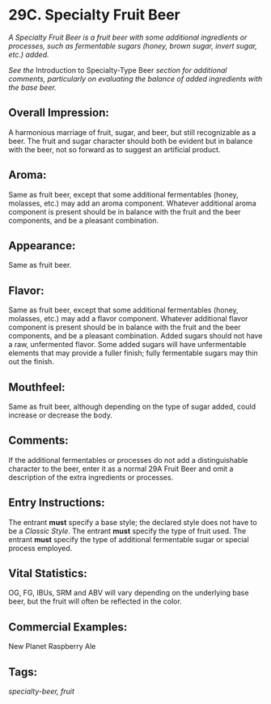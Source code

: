# 29C. Specialty Fruit Beer

_A Specialty Fruit Beer is a fruit beer with some additional ingredients or processes, such as fermentable sugars (honey, brown sugar, invert sugar, etc.) added._

_See the_ Introduction to Specialty-Type Beer _section for additional comments, particularly on evaluating the balance of added ingredients with the base beer._

## Overall Impression: 

A harmonious marriage of fruit, sugar, and beer, but still recognizable as a beer. The fruit and sugar character should both be evident but in balance with the beer, not so forward as to suggest an artificial product.

## Aroma: 

Same as fruit beer, except that some additional fermentables (honey, molasses, etc.) may add an aroma component. Whatever additional aroma component is present should be in balance with the fruit and the beer components, and be a pleasant combination.

## Appearance: 

Same as fruit beer.

## Flavor: 

Same as fruit beer, except that some additional fermentables (honey, molasses, etc.) may add a flavor component. Whatever additional flavor component is present should be in balance with the fruit and the beer components, and be a pleasant combination. Added sugars should not have a raw, unfermented flavor. Some added sugars will have unfermentable elements that may provide a fuller finish; fully fermentable sugars may thin out the finish.

## Mouthfeel: 

Same as fruit beer, although depending on the type of sugar added, could increase or decrease the body.

## Comments: 

If the additional fermentables or processes do not add a distinguishable character to the beer, enter it as a normal 29A Fruit Beer and omit a description of the extra ingredients or processes.

## Entry Instructions: 

The entrant **must** specify a base style; the declared style does not have to be a _Classic Style_. The entrant **must** specify the type of fruit used. The entrant **must** specify the type of additional fermentable sugar or special process employed.

## Vital Statistics: 

OG, FG, IBUs, SRM and ABV will vary depending on the underlying base beer, but the fruit will often be reflected in the color.

## Commercial Examples: 

New Planet Raspberry Ale

## Tags: 

_specialty-beer, fruit_
